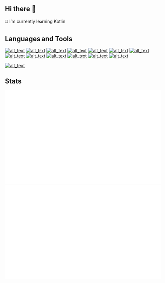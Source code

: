 ## Hi there 👋
◻️  I’m currently learning Kotlin
<!--
◻️  I’m currently working on audio plugins in JUCE<br />◻️  I’m currently learning JS and Kotlin
- 🔭 I’m currently working on 
- 🌱 I’m currently learning ...
- 👯 I’m looking to collaborate on ...
- 🤔 I’m looking for help with ...
- 💬 Ask me about ...
- 📫 How to reach me: ...
- 😄 Pronouns: ...
![CodeWars](https://www.codewars.com/users/jarekopaczewski/badges/large)<br />
!
-->
## Languages and Tools
[<img alt="alt_text" width="38px" src="https://cdn.jsdelivr.net/gh/devicons/devicon/icons/kotlin/kotlin-original.svg" />](https://kotlinlang.org/)
[<img alt="alt_text" width="40px" src="https://cdn.jsdelivr.net/gh/devicons/devicon/icons/cplusplus/cplusplus-original.svg" />](https://isocpp.org/)
[<img alt="alt_text" width="40px" src="https://cdn.jsdelivr.net/gh/devicons/devicon/icons/java/java-original.svg" />](https://www.java.com/pl/)
[<img alt="alt_text" width="40px" src="https://cdn.jsdelivr.net/gh/devicons/devicon/icons/csharp/csharp-original.svg" />](https://www.java.com/pl/)
[<img alt="alt_text" width="40px" src="https://cdn.jsdelivr.net/gh/devicons/devicon/icons/python/python-original.svg" />](https://www.java.com/pl/)
[<img alt="alt_text" width="40px" src="https://cdn.jsdelivr.net/gh/devicons/devicon/icons/php/php-original.svg" />](https://www.java.com/pl/)
[<img alt="alt_text" width="40px" src="https://cdn.jsdelivr.net/gh/devicons/devicon/icons/mysql/mysql-plain.svg" />](https://www.java.com/pl/)
[<img alt="alt_text" width="40px" src="https://cdn.jsdelivr.net/gh/devicons/devicon/icons/android/android-plain.svg" />](https://www.java.com/pl/)
[<img alt="alt_text" width="40px" src="https://cdn.jsdelivr.net/gh/devicons/devicon/icons/git/git-original.svg" />](https://www.java.com/pl/)
[<img alt="alt_text" width="40px" src="https://cdn.jsdelivr.net/gh/devicons/devicon/icons/gradle/gradle-plain.svg" />](https://www.java.com/pl/)
[<img alt="alt_text" width="40px" src="https://cdn.jsdelivr.net/gh/devicons/devicon/icons/intellij/intellij-original.svg" />](https://www.java.com/pl/)
[<img alt="alt_text" width="40px" src="https://cdn.jsdelivr.net/gh/devicons/devicon/icons/oracle/oracle-original.svg" />](https://www.java.com/pl/)
[<img alt="alt_text" width="40px" src="https://cdn.jsdelivr.net/gh/devicons/devicon/icons/visualstudio/visualstudio-plain.svg" />](https://www.java.com/pl/)

[<img alt="alt_text" width="40px" src="https://cdn.jsdelivr.net/gh/devicons/devicon/icons/oracle/oracle-original.svg" />](https://www.java.com/pl/)


## Stats
![Lang](https://github.com/jarekkopaczewski/Stats/blob/734aa80764fda9190aed8a43f0b0ab26f950ff79/generated/languages.svg) 
![Stats](https://github.com/jarekkopaczewski/Stats/blob/45949aa24edda82187b13ee30fc99237803ce443/generated/overview.svg)
